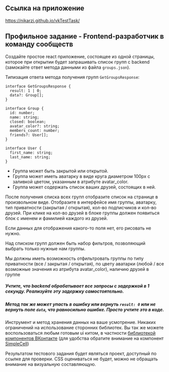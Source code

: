 ## Ссылка на приложение

https://nikarzj.github.io/vkTestTask/

## Профильное задание - Frontend-разработчик в команду сообществ

Создайте простое react приложение, состоящее из одной страницы, которое при открытии будет запрашивать список групп с backend (замокайте ответ метода данными из файла `groups.json`).

Типизация ответа метода получения групп `GetGroupsResponse`:

```tsx
interface GetGroupsResponse {
  result: 1 | 0;
  data?: Group[];
}

interface Group {
  id: number;
  name: string;
  closed: boolean;
  avatar_color?: string;
  members_count: number;
  friends?: User[];
}

interface User {
  first_name: string;
  last_name: string;
}
```

- Группа может быть закрытой или открытой.
- Группа может иметь аватарку в виде круга диаметром 100px с заливкой цветом, указанным в атрибуте avatar_color.
- Группа может содержать список ваших друзей, состоящих в ней.

После получения списка всех групп отобразите список на странице в произвольном виде. Отобразите в интерфейсе имя группы, аватарку, тип приватности (закрытая / открытая), кол-во подписчиков и кол-во друзей. При клике на кол-во друзей в блоке группы должен появиться блок с именем и фамилией каждого из друзей.

Если данных для отображения какого-то поля нет, его рисовать не нужно.

Над списком групп должен быть набор фильтров, позволяющий выбрать только нужные нам группы.

Мы должны иметь возможность отфильтровать группы по типу приватности (все / закрытая / открытая), по цвету аватарки (любой / все возможные значения из атрибута avatar_color), наличию друзей в группе

##### Учтите, что backend обрабатывает все запросы с задержкой в 1 секунду. Реализуйте эту задержку самостоятельно.

##### Метод так же может упасть в ошибку или вернуть `result: 0` или не вернуть поле `data`, что равносильно ошибке. Просто учтите это в коде.

Инструмент и метод хранения данных на ваше усмотрение. Никаких ограничений на использование сторонних библиотек.
Вы так же можете воспользоваться любым готовым ui китом, в частности [библиотекой компонентов ВКонтакте](https://www.npmjs.com/package/@vkontakte/vkui) (для удобства обратите внимание на компонент [SimpleCell](https://vkcom.github.io/VKUI/6.0.1/#/SimpleCell))

Результатом тестового задания будет являться проект, доступный по ссылке для проверки.
CSS оцениваться не будет, можно не обращать внимание на визуальную составляющую.
